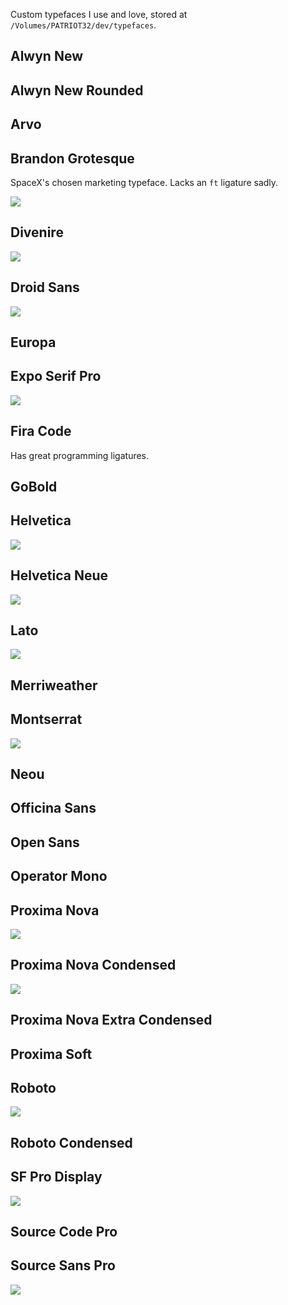 Custom typefaces I use and love, stored at `/Volumes/PATRIOT32/dev/typefaces`.

## Alwyn New

## Alwyn New Rounded

## Arvo

## Brandon Grotesque

SpaceX's chosen marketing typeface. Lacks an `ft` ligature sadly.

![](assets/typefaces/brandongrotesque.png)

## Divenire

![](assets/typefaces/divenire.png)

## Droid Sans

![](assets/typefaces/droidsans.png)

## Europa

## Expo Serif Pro

![](assets/typefaces/exposerifpro.png)

## Fira Code

Has great programming ligatures.

## GoBold

## Helvetica

![](assets/typefaces/helvetica.png)

## Helvetica Neue

![](assets/typefaces/helveticaneue.png)

## Lato

![](assets/typefaces/lato.png)

## Merriweather

## Montserrat

![](assets/typefaces/montserrat.png)

## Neou

## Officina Sans

## Open Sans

## Operator Mono

## Proxima Nova

![](assets/typefaces/proximanova.png)

## Proxima Nova Condensed

![](assets/typefaces/proximanovacondensed.png)

## Proxima Nova Extra Condensed

## Proxima Soft

## Roboto

![](assets/typefaces/roboto.png)

## Roboto Condensed

## SF Pro Display

![](assets/typefaces/sfprodisplay.png)

## Source Code Pro

## Source Sans Pro

![](assets/typefaces/sourcesanspro.png)
